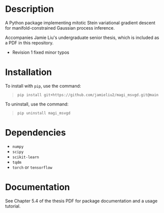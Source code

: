 # Description
A Python package implementing mitotic Stein variational gradient descent for manifold-constrained Gaussian process inference.

Accompanies Jamie Liu's undergraduate senior thesis, which is included as a PDF in this repository.
* Revision 1 fixed minor typos

# Installation
To install with `pip`, use the command:
> `pip install git+https://github.com/jamieliu2/magi_msvgd.git@main`

To uninstall, use the command:
> `pip uninstall magi_msvgd`

# Dependencies
* `numpy`
* `scipy`
* `scikit-learn`
* `tqdm`
* `torch` or `tensorflow`

# Documentation
See Chapter 5.4 of the thesis PDF for package documentation and a usage tutorial.
